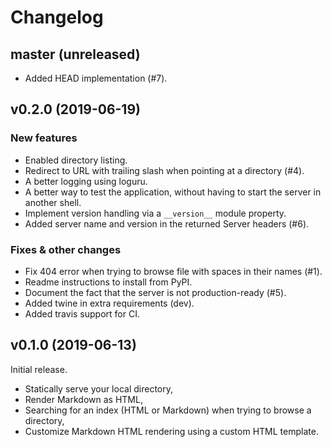 # Changelog

## master (unreleased)

* Added HEAD implementation (#7).

## v0.2.0 (2019-06-19)

### New features

* Enabled directory listing.
* Redirect to URL with trailing slash when pointing at a directory (#4).
* A better logging using loguru.
* A better way to test the application, without having to start the server in another shell.
* Implement version handling via a ``__version__`` module property.
* Added server name and version in the returned Server headers (#6).

### Fixes & other changes

* Fix 404 error when trying to browse file with spaces in their names (#1).
* Readme instructions to install from PyPI.
* Document the fact that the server is not production-ready (#5).
* Added twine in extra requirements (dev).
* Added travis support for CI.

## v0.1.0 (2019-06-13)

Initial release.

* Statically serve your local directory,
* Render Markdown as HTML,
* Searching for an index (HTML or Markdown) when trying to browse a directory,
* Customize Markdown HTML rendering using a custom HTML template.
